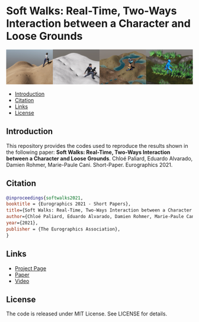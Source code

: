 # Soft Walks: Real-Time, Two-Ways Interaction between a Character and Loose Grounds

![teaser](Soft-Walks-v1/Teaser/Teaser.png)

- [Introduction](#Introduction)
- [Citation](#Citation)
- [Links](#Links)
- [License](#License)


<a name="Introduction"></a>
## Introduction

This repository provides the codes used to reproduce the results shown in the following paper: **Soft Walks: Real-Time, Two-Ways Interaction between a Character and Loose Grounds**. Chloé Paliard, Eduardo Alvarado, Damien Rohmer, Marie-Paule Cani. Short-Paper. Eurographics 2021.

<a name="Citation"></a>

## Citation

```bibtex
@inproceedings{softwalks2021,
booktitle = {Eurographics 2021 - Short Papers},
title={Soft Walks: Real-Time, Two-Ways Interaction between a Character and Loose Grounds},
author={Chloé Paliard, Eduardo Alvarado, Damien Rohmer, Marie-Paule Cani},
year={2021},
publisher = {The Eurographics Association},
}
```

<a name="Links"></a>
## Links

- [Project Page](https://edualvarado.com/soft-walks/)
- [Paper](https://hal.inria.fr/hal-03200160/)
- [Video](https://www.youtube.com/watch?v=aWBntnCOwEE)

<a name="License"></a>
## License

The code is released under MIT License. See LICENSE for details.
